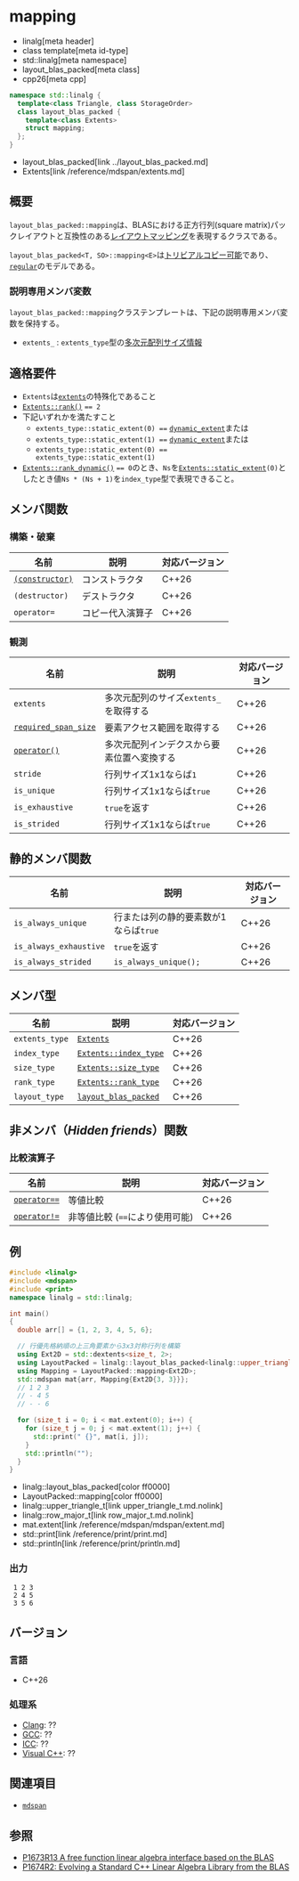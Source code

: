 # mapping
* linalg[meta header]
* class template[meta id-type]
* std::linalg[meta namespace]
* layout_blas_packed[meta class]
* cpp26[meta cpp]

```cpp
namespace std::linalg {
  template<class Triangle, class StorageOrder>
  class layout_blas_packed {
    template<class Extents>
    struct mapping;
  };
}
```
* layout_blas_packed[link ../layout_blas_packed.md]
* Extents[link /reference/mdspan/extents.md]

## 概要
`layout_blas_packed::mapping`は、BLASにおける正方行列(square matrix)パックレイアウトと互換性のある[レイアウトマッピング](/reference/mdspan/LayoutMapping.md)を表現するクラスである。

`layout_blas_packed<T, SO>::mapping<E>`は[トリビアルコピー可能](/reference/type_traits/is_trivially_copyable.md)であり、[`regular`](/reference/concepts/regular.md)のモデルである。


### 説明専用メンバ変数
`layout_blas_packed::mapping`クラステンプレートは、下記の説明専用メンバ変数を保持する。

- `extents_` : `extents_type`型の[多次元配列サイズ情報](/reference/mdspan/extents.md)


## 適格要件
- `Extents`は[`extents`](/reference/mdspan/extents.md)の特殊化であること
- [`Extents::rank()`](/reference/mdspan/extents/rank.md) `== 2`
- 下記いずれかを満たすこと
    - `extents_type::static_extent(0) ==` [`dynamic_extent`](/reference/span/dynamic_extent.md)または
    - `extents_type::static_extent(1) ==` [`dynamic_extent`](/reference/span/dynamic_extent.md)または
    - `extents_type::static_extent(0) == extents_type::static_extent(1)`
- [`Extents::rank_dynamic()`](/reference/mdspan/extents/rank.md) `== 0`のとき、`Ns`を[`Extents::static_extent`](/reference/mdspan/extents/static_extent.md)`(0)`としたとき値`Ns * (Ns + 1)`を`index_type`型で表現できること。


## メンバ関数
### 構築・破棄

| 名前 | 説明 | 対応バージョン |
|------|------|----------------|
| [`(constructor)`](mapping/op_constructor.md.nolink) | コンストラクタ | C++26 |
| `(destructor)` | デストラクタ | C++26 |
| `operator=`    | コピー代入演算子 | C++26 |

### 観測

| 名前 | 説明 | 対応バージョン |
|------|------|----------------|
| `extents` | 多次元配列のサイズ`extents_`を取得する | C++26 |
| [`required_span_size`](mapping/required_span_size.md.nolink) | 要素アクセス範囲を取得する | C++26 |
| [`operator()`](mapping/op_call.md.nolink) | 多次元配列インデクスから要素位置へ変換する | C++26 |
| `stride` | 行列サイズ1x1ならば`1` | C++26 |
| `is_unique`     | 行列サイズ1x1ならば`true` | C++26 |
| `is_exhaustive` | `true`を返す | C++26 |
| `is_strided`    | 行列サイズ1x1ならば`true` | C++26 |


## 静的メンバ関数

| 名前 | 説明 | 対応バージョン |
|------|------|----------------|
| `is_always_unique` | 行または列の静的要素数が1ならば`true` | C++26 |
| `is_always_exhaustive` | `true`を返す | C++26 |
| `is_always_strided` | `is_always_unique();` | C++26 |


## メンバ型

| 名前 | 説明 | 対応バージョン |
|------|------|----------------|
| `extents_type` | [`Extents`](/reference/mdspan/extents.md) | C++26 |
| `index_type` | [`Extents::index_type`](/reference/mdspan/extents.md) | C++26 |
| `size_type` | [`Extents::size_type`](/reference/mdspan/extents.md) | C++26 |
| `rank_type` | [`Extents::rank_type`](/reference/mdspan/extents.md) | C++26 |
| `layout_type` | [`layout_blas_packed`](../layout_blas_packed.md) | C++26 |


## 非メンバ（*Hidden friends*）関数
### 比較演算子

| 名前 | 説明 | 対応バージョン |
|------|------|----------------|
| [`operator==`](mapping/op_equal.md.nolink) | 等値比較 | C++26 |
| [`operator!=`](mapping/op_equal.md.nolink) | 非等値比較 (`==`により使用可能) | C++26 |


## 例
```cpp example
#include <linalg>
#include <mdspan>
#include <print>
namespace linalg = std::linalg;

int main()
{
  double arr[] = {1, 2, 3, 4, 5, 6};

  // 行優先格納順の上三角要素から3x3対称行列を構築
  using Ext2D = std::dextents<size_t, 2>;
  using LayoutPacked = linalg::layout_blas_packed<linalg::upper_triangle_t, linalg::row_major_t>;
  using Mapping = LayoutPacked::mapping<Ext2D>;
  std::mdspan mat{arr, Mapping{Ext2D{3, 3}}};
  // 1 2 3
  // - 4 5
  // - - 6

  for (size_t i = 0; i < mat.extent(0); i++) {
    for (size_t j = 0; j < mat.extent(1); j++) {
      std::print(" {}", mat[i, j]);
    }
    std::println("");
  }
}
```
* linalg::layout_blas_packed[color ff0000]
* LayoutPacked::mapping[color ff0000]
* linalg::upper_triangle_t[link upper_triangle_t.md.nolink]
* linalg::row_major_t[link row_major_t.md.nolink]
* mat.extent[link /reference/mdspan/mdspan/extent.md]
* std::print[link /reference/print/print.md]
* std::println[link /reference/print/println.md]

### 出力
```
 1 2 3
 2 4 5
 3 5 6
```


## バージョン
### 言語
- C++26

### 処理系
- [Clang](/implementation.md#clang): ??
- [GCC](/implementation.md#gcc): ??
- [ICC](/implementation.md#icc): ??
- [Visual C++](/implementation.md#visual_cpp): ??


## 関連項目
- [`mdspan`](/reference/mdspan/mdspan.md)


## 参照
- [P1673R13 A free function linear algebra interface based on the BLAS](https://www.open-std.org/jtc1/sc22/wg21/docs/papers/2023/p1673r13.html)
- [P1674R2: Evolving a Standard C++ Linear Algebra Library from the BLAS](https://www.open-std.org/jtc1/sc22/wg21/docs/papers/2022/p1674r2.html)
